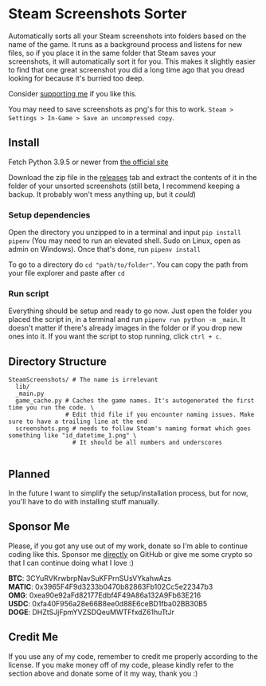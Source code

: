 # Steam Screenshots Sorter

Automatically sorts all your Steam screenshots into folders based on the name of the game. It runs as a background process and listens for new files, so if you place it in the same folder that Steam saves your screenshots, it will automatically sort it for you. This makes it slightly easier to find that one great screenshot you did a long time ago that you dread looking for because it's burried too deep.

Consider [supporting me](https://github.com/Reinachan/Steam-Screenshots-Sorter#sponsor-me) if you like this.

You may need to save screenshots as png's for this to work. `Steam > Settings > In-Game > Save an uncompressed copy`.

## Install

Fetch Python 3.9.5 or newer from [the official site](https://www.python.org/downloads/release)

Download the zip file in the [releases](#) tab and extract the contents of it in the folder of your unsorted screenshots (still beta, I recommend keeping a backup. It probably won't mess anything up, but it _could_)

### Setup dependencies

Open the directory you unzipped to in a terminal and input `pip install pipenv` (You may need to run an elevated shell. Sudo on Linux, open as admin on Windows). Once that's done, run `pipenv install`

To go to a directory do `cd "path/to/folder"`. You can copy the path from your file explorer and paste after `cd`

### Run script

Everything should be setup and ready to go now. Just open the folder you placed the script in, in a terminal and run `pipenv run python -m _main`. It doesn't matter if there's already images in the folder or if you drop new ones into it. If you want the script to stop running, click `ctrl + c`.

## Directory Structure

```
SteamScreenshots/ # The name is irrelevant
  lib/
  _main.py
  game_cache.py # Caches the game names. It's autogenerated the first time you run the code. \
                # Edit thid file if you encounter naming issues. Make sure to have a trailing line at the end
  screenshots.png # needs to follow Steam's naming format which goes something like "id_datetime_1.png" \ 
                  # It should be all numbers and underscores
  
```

## Planned

In the future I want to simplify the setup/installation process, but for now, you'll have to do with installing stuff manually.

## Sponsor Me

Please, if you got any use out of my work, donate so I'm able to continue coding like this. Sponsor me [directly](https://github.com/sponsors/Reinachan) on GitHub or give me some crypto so that I can continue doing what I love :)

**BTC**: 3CYuRVKrwbrpNavSuKFPrnSUsVYkahwAzs<br>
**MATIC**: 0x3965F4F9d3233b0470b82863Fb102Cc5e22347b3<br>
**OMG**: 0xea90e92aFd82177Edbf4F49A86a132A9Fb63E216<br>
**USDC**: 0xfa40F956a28e66B8ee0d88E6ceBD1fba02BB30B5<br>
**DOGE**: DHZtSJjFpmYVZSDQeuMWTFfxdZ61huTtJr<br>

## Credit Me

If you use any of my code, remember to credit me properly according to the license. If you make money off of my code, please kindly refer to the section above and donate some of it my way, thank you :)
